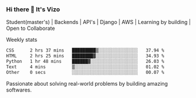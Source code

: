 ### Hi there 👋 It's Vizo

Student(master's) | Backends | API's | Django | AWS |  Learning by building | Open to Collaborate

Weekly stats
<!--START_SECTION:waka-->

```txt
CSS      2 hrs 37 mins   █████████▒░░░░░░░░░░░░░░░   37.94 %
HTML     2 hrs 25 mins   ████████▓░░░░░░░░░░░░░░░░   34.93 %
Python   1 hr 48 mins    ██████▓░░░░░░░░░░░░░░░░░░   26.03 %
Text     4 mins          ▒░░░░░░░░░░░░░░░░░░░░░░░░   01.02 %
Other    0 secs          ░░░░░░░░░░░░░░░░░░░░░░░░░   00.07 %
```

<!--END_SECTION:waka-->


Passionate about solving real-world problems by building amazing softwares.
